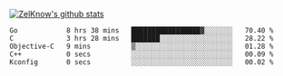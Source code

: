 <!--
**ZelKnow/ZelKnow** is a ✨ _special_ ✨ repository because its `README.md` (this file) appears on your GitHub profile.

Here are some ideas to get you started:

- 🔭 I’m currently working on ...
- 🌱 I’m currently learning ...
- 👯 I’m looking to collaborate on ...
- 🤔 I’m looking for help with ...
- 💬 Ask me about ...
- 📫 How to reach me: ...
- 😄 Pronouns: ...
- ⚡ Fun fact: ...
-->
[![ZelKnow's github stats](https://github-readme-stats.vercel.app/api?username=ZelKnow)](https://github.com/ZelKnow&show_icons=true)

<!--START_SECTION:waka-->

```text
Go            8 hrs 38 mins   █████████████████▓░░░░░░░   70.40 %
C             3 hrs 28 mins   ███████░░░░░░░░░░░░░░░░░░   28.22 %
Objective-C   9 mins          ▒░░░░░░░░░░░░░░░░░░░░░░░░   01.28 %
C++           0 secs          ░░░░░░░░░░░░░░░░░░░░░░░░░   00.09 %
Kconfig       0 secs          ░░░░░░░░░░░░░░░░░░░░░░░░░   00.02 %
```

<!--END_SECTION:waka-->

